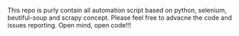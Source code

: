 This repo is purly contain all automation script based on python, selenium, beutiful-soup and scrapy concept. Please feel free 
to advacne the code and issues reporting. 
Open mind, open code!!!
